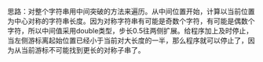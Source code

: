 思路：对整个字符串用中间突破的方法来遍历。从中间位置开始，计算以当前位置为中心对称的字符串长度。因为对称字符串有可能是奇数个字符，有可能是偶数个字符，所以中间值采用double类型，步长0.5往两侧扩展。给程序加上及时停止，当左侧游标离起始位置已经小于当前对大长度的一半，那么程序就可以停止了，因为从当前游标不可能找到更长的对称子串了。
